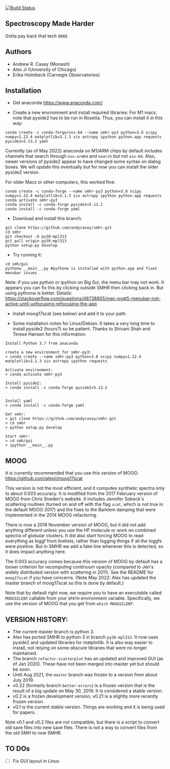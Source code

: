 [![Build Status](https://travis-ci.org/andycasey/smhr.svg?branch=master)](https://travis-ci.org/andycasey/smhr)

Spectroscopy Made Harder
------------------------
Gotta pay back that tech debt.


Authors
-------
 - Andrew R. Casey (Monash)
 - Alex Ji (University of Chicago)
 - Erika Holmbeck (Carnegie Observatories)

Installation
------------

* Get anaconda https://www.anaconda.com/

* Create a new environment and install required libraries:
For M1 macs, note that pyside2 has to be run in Rosetta. Thus, you can install it in this way:
```
conda create -c conda-forge/osx-64 --name smhr-py3 python=3.8 scipy numpy=1.22.4 matplotlib=3.1.3 six astropy ipython python.app requests pyside2=5.13.2 yaml
```
Currently (as of May 2022) anaconda on M1/ARM chips by default includes channels that search through `osx-arm64` and `noarch` but not `osx-64`.
Also, newer versions of pyside2 appear to have changed some syntax on dialog boxes. We will update this eventually but for now you can install the older pyside2 version.

For older Macs or other computers, this worked fine:
```
conda create -c conda-forge --name smhr-py3 python=3.8 scipy numpy=1.22.4 matplotlib=3.1.3 six astropy ipython python.app requests
conda activate smhr-py3
conda install -c conda-forge pyside2=5.13.2
conda install -c conda-forge yaml
```

* Download and install this branch:
```
git clone https://github.com/andycasey/smhr.git 
cd smhr
git checkout -b py38-mpl313
git pull origin py38-mpl313
python setup.py develop
```

* Try running it:
```
cd smh/gui
pythonw __main__.py #pythonw is installed with python.app and fixes menubar issues
```
Note: if you use python or ipython on Big Sur, the menu bar may not work.
It appears you can fix this by clicking outside SMHR then clicking back in. But using pythonw is better.
Details: https://stackoverflow.com/questions/48738805/mac-pyqt5-menubar-not-active-until-unfocusing-refocusing-the-app
* Install moog17scat (see below) and add it to your path.


* Some installation notes for Linux/Debian. It takes a very long time to install pyside2 (hours?) so be patient. Thanks to Shivani Shah and Terese Hansen for this information.
```
Install Python 3.7 from anaconda

create a new environment for smhr-py3:
> conda create --name smhr-py3 python=3.8 scipy numpy=1.22.4 matplotlib=3.1.3 six astropy ipython requests

Activate environment:
> conda activate smhr-py3

Install pyside2:
> conda install -c conda-forge pyside2=5.13.2


Install yaml
> conda install -c conda-forge yaml

Get smhr:
> git clone https://github.com/andycasey/smhr.git 
> cd smhr
> python setup.py develop

Start smhr:
> cd smh/gui
> ipython __main__.py
```

MOOG
----
It is currently recommended that you use this version of MOOG: https://github.com/alexji/moog17scat

This version is not the most efficient, and it computes synthetic spectra only to about 0.003 accuracy. It is modified from the 2017 February version of MOOG from Chris Sneden's website. It includes Jennifer Sobeck's scattering routines (turned on and off with the flag `scat`, which is not true in the default MOOG 2017) and the fixes to the Barklem damping that were implemented in the 2014 MOOG refactoring.

There is now a 2019 November version of MOOG, but it did not add anything different unless you use the HF molecule or work on combined spectra of globular clusters. It did also start forcing MOOG to read everything as loggf from linelists, rather than logging things if all the loggfs were positive. But in SMHR we add a fake line whenever this is detected, so it does impact anything here.

The 0.003 accuracy comes because this version of MOOG by default has a looser criterion for recomputing continuum opacity (compared to Jen's widely distributed version with scattering in 2011).
See the README for `moog17scat` if you have concerns.
(Note May 2022: Alex has updated the master branch of moog17scat so this is done by default.)

Note that by default right now, we require you to have an executable called `MOOGSILENT` callable from your `$PATH` environment variable. Specifically, we use the version of MOOG that you get from `which MOOGSILENT`.

VERSION HISTORY:
----------------
- The current master branch is python 3.
- Alex has ported SMHR to python 3 in branch `py38-mpl313`. It now uses pyside2 and updated libraries for matplotlib. It is also way easier to install, not relying on some obscure libraries that were no longer maintained.
- The branch `refactor-scatterplot` has an updated and improved GUI (as of Jan 2020). These have not been merged into master yet but should be soon.
- Until Aug 2021, the `master` branch was frozen to a version from about July 2019.
- v0.22 (formerly branch `better-errors`) is a frozen version that is the result of a big update on May 30, 2019. It is considered a stable version.
- v0.2 is a frozen development version, v0.21 is a slightly more recently frozen version. 
- v0.1 is the current stable version. Things are working and it is being used for papers.

Note v0.1 and v0.2 files are not compatible, but there is a script to convert old save files into new save files.
There is not a way to convert files from the old SMH to new SMHR.

TO DOs
------
-[ ] Fix GUI layout in Linux
